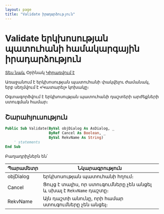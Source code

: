 ```yaml
---
layout: page
title: "Validate իրադարձություն"
---
```


# Validate երկխոսության պատուհանի համակարգային իրադարձություն

[Տես նաև](../scriptstproced.md) Օրինակ [Կիրառվում է](../Functions/AsDialog.md)

Առաջանում է երկխոսության պատուհանի փակվելու ժամանակ, երբ սեղմվում է «Կատարել» կոխակը։ 

Օգտագործվում է երկխոսության պատուհանի դաշտերի արժեքների ստուգման համար։

## Շարահյուսություն

``` vb
Public Sub Validate(ByVal objDialog As AsDialog, _
                    ByRef Cancel As Boolean, _
                    ByVal RekvName As String)
    ' statements
End Sub
```

Բաղադրիչներն են՝

| Պարամետր | Նկարագրություն |
|--|--|
| objDialog | երկխոսության պատուհանի հղում։ |
| Cancel | Ցույց է տալիս, որ ստուգումները չեն անցել և սխալ է `RekvName` դաշտը։ |
| RekvName | Այն դաշտի անունը, որի համար ստուգումները չեն անցել։ |
